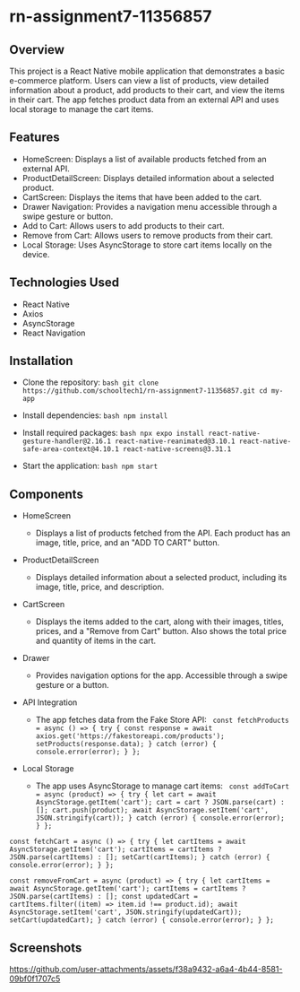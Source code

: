 

# rn-assignment7-11356857
## Overview
This project is a React Native mobile application that demonstrates a basic e-commerce platform. Users can view a list of products, view detailed information about a product, add products to their cart, and view the items in their cart. The app fetches product data from an external API and uses local storage to manage the cart items.

## Features
- HomeScreen: Displays a list of available products fetched from an external API.
- ProductDetailScreen: Displays detailed information about a selected product.
- CartScreen: Displays the items that have been added to the cart.
- Drawer Navigation: Provides a navigation menu accessible through a swipe gesture or button.
- Add to Cart: Allows users to add products to their cart.
- Remove from Cart: Allows users to remove products from their cart.
- Local Storage: Uses AsyncStorage to store cart items locally on the device.

## Technologies Used
- React Native
- Axios
- AsyncStorage
- React Navigation

## Installation
- Clone the repository:
``bash
git clone https://github.com/schooltech1/rn-assignment7-11356857.git
cd my-app``

- Install dependencies:
``bash
npm install``

- Install required packages:
``bash
npx expo install react-native-gesture-handler@2.16.1 react-native-reanimated@3.10.1 react-native-safe-area-context@4.10.1 react-native-screens@3.31.1``

- Start the application:
``bash
npm start``

## Components
- HomeScreen
  - Displays a list of products fetched from the API. Each product has an image, title, price, and an "ADD TO CART" button.

- ProductDetailScreen
  - Displays detailed information about a selected product, including its image, title, price, and description.

- CartScreen
  - Displays the items added to the cart, along with their images, titles, prices, and a "Remove from Cart" button. Also shows the total price and quantity of items in the 
    cart.

- Drawer
  - Provides navigation options for the app. Accessible through a swipe gesture or a button.

- API Integration
  - The app fetches data from the Fake Store API:
``
const fetchProducts = async () => {
  try {
    const response = await axios.get('https://fakestoreapi.com/products');
    setProducts(response.data);
  } catch (error) {
    console.error(error);
  }
};``

- Local Storage
  - The app uses AsyncStorage to manage cart items:
``
const addToCart = async (product) => {
  try {
    let cart = await AsyncStorage.getItem('cart');
    cart = cart ? JSON.parse(cart) : [];
    cart.push(product);
    await AsyncStorage.setItem('cart', JSON.stringify(cart));
  } catch (error) {
    console.error(error);
  }
};``

``const fetchCart = async () => {
  try {
    let cartItems = await AsyncStorage.getItem('cart');
    cartItems = cartItems ? JSON.parse(cartItems) : [];
    setCart(cartItems);
  } catch (error) {
    console.error(error);
  }
};``

``const removeFromCart = async (product) => {
  try {
    let cartItems = await AsyncStorage.getItem('cart');
    cartItems = cartItems ? JSON.parse(cartItems) : [];
    const updatedCart = cartItems.filter((item) => item.id !== product.id);
    await AsyncStorage.setItem('cart', JSON.stringify(updatedCart));
    setCart(updatedCart);
  } catch (error) {
    console.error(error);
  }
};``

## Screenshots


https://github.com/user-attachments/assets/f38a9432-a6a4-4b44-8581-09bf0f1707c5



